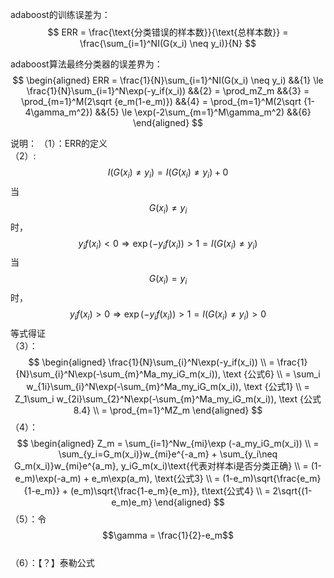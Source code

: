 adaboost的训练误差为：  
$$
ERR = \frac{\text{分类错误的样本数}}{\text{总样本数}} = \frac{\sum_{i=1}^NI(G(x_i) \neq y_i)}{N}
$$

adaboost算法最终分类器的误差界为：  
$$
\begin{aligned}
ERR = \frac{1}{N}\sum_{i=1}^NI(G(x_i) \neq y_i)   &&{1}
\le \frac{1}{N}\sum_{i=1}^N\exp(-y_if(x_i))    &&{2}
= \prod_mZ_m    &&{3}
= \prod_{m=1}^M(2\sqrt {e_m(1-e_m)})    &&{4}
= \prod_{m=1}^M(2\sqrt {1-4\gamma_m^2})    &&{5}
\le \exp(-2\sum_{m=1}^M\gamma_m^2)   &&{6}
\end{aligned}
$$

说明：
（1）：ERR的定义  
（2）:  
$$
I(G(x_i) \neq y_i) =  I(G(x_i) \neq y_i) +  0
$$
当$$G(x_i) \neq y_i$$时，  
$$
y_if(x_i)\lt 0 \Rightarrow \exp(-y_if(x_i))\gt 1 = I(G(x_i) \neq y_i)
$$
当$$G(x_i) = y_i$$时，  
$$
y_if(x_i)\gt 0 \Rightarrow \exp(-y_if(x_i))\gt 1 = I(G(x_i) \neq y_i) \gt 0
$$
等式得证  
（3）：  
$$
\begin{aligned}
\frac{1}{N}\sum_{i}^N\exp(-y_if(x_i)) \\
= \frac{1}{N}\sum_{i}^N\exp(-\sum_{m}^Ma_my_iG_m(x_i)), \text {公式6} \\
=  \sum_i w_{1i}\sum_{i}^N\exp(-\sum_{m}^Ma_my_iG_m(x_i)), \text {公式1} \\
=  Z_1\sum_i w_{2i}\sum_{2}^N\exp(-\sum_{m}^Ma_my_iG_m(x_i)), \text {公式8.4} \\
= \prod_{m=1}^MZ_m
\end{aligned}
$$
（4）：  
$$
\begin{aligned}
Z_m = \sum_{i=1}^Nw_{mi}\exp (-a_my_iG_m(x_i))  \\
= \sum_{y_i=G_m(x_i)}w_{mi}e^{-a_m} + \sum_{y_i\neq G_m(x_i)}w_{mi}e^{a_m}, y_iG_m(x_i)\text{代表对样本i是否分类正确}  \\
= (1-e_m)\exp(-a_m) + e_m\exp(a_m), \text{公式3}  \\
= (1-e_m)\sqrt{\frac{e_m}{1-e_m}} + (e_m)\sqrt{\frac{1-e_m}{e_m}}, t\text{公式4}  \\
= 2\sqrt{(1-e_m)e_m}
\end{aligned}
$$
（5）：令$$\gamma = \frac{1}{2}-e_m$$  
（6）：【？】泰勒公式  